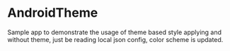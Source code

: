 # AndroidTheme
Sample app to demonstrate the usage of theme based style applying and without theme, just be reading local json config, color scheme is updated.

